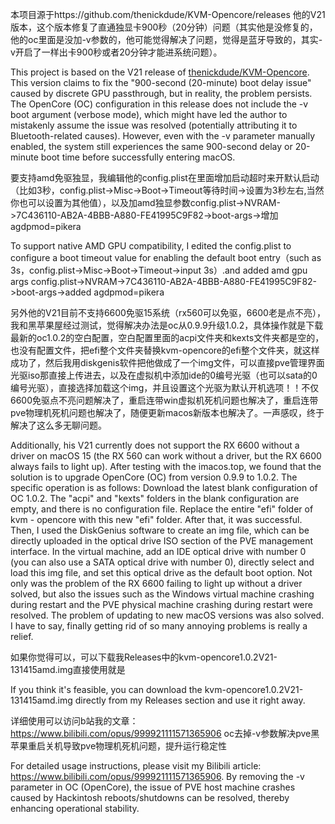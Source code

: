 本项目源于https://github.com/thenickdude/KVM-Opencore/releases 他的V21版本，这个版本修复了直通独显卡900秒（20分钟）问题（其实他是没修复的，他的oc里面是没加-v参数的，他可能觉得解决了问题，觉得是蓝牙导致的，其实-v开启了一样出卡900秒或者20分钟才能进系统问题）。

This project is based on the V21 release of [thenickdude/KVM-Opencore](https://github.com/thenickdude/KVM-Opencore/releases). This version claims to fix the "900-second (20-minute) boot delay issue" caused by discrete GPU passthrough, but in reality, the problem persists. The OpenCore (OC) configuration in this release does not include the -v boot argument (verbose mode), which might have led the author to mistakenly assume the issue was resolved (potentially attributing it to Bluetooth-related causes). However, even with the -v parameter manually enabled, the system still experiences the same 900-second delay or 20-minute boot time before successfully entering macOS.

要支持amd免驱独显，我编辑他的config.plist在里面增加启动超时来开默认启动（比如3秒，config.plist->Misc->Boot->Timeout等待时间->设置为3秒左右,当然你也可以设置为其他值），以及加amd独显参数config.plist->NVRAM->7C436110-AB2A-4BBB-A880-FE41995C9F82->boot-args->增加 agdpmod=pikera

To support native AMD GPU compatibility, I edited the config.plist to configure a boot timeout value for enabling the default boot entry（such as 3s，config.plist->Misc->Boot->Timeout->input 3s）.and added amd gpu args  config.plist->NVRAM->7C436110-AB2A-4BBB-A880-FE41995C9F82->boot-args->added agdpmod=pikera

另外他的V21目前不支持6600免驱15系统（rx560可以免驱，6600老是点不亮），我和黑苹果屋经过测试，觉得解决办法是oc从0.9.9升级1.0.2，具体操作就是下载最新的oc1.0.2的空白配置，空白配置里面的acpi文件夹和kexts文件夹都是空的，也没有配置文件，把efi整个文件夹替换kvm-opencore的efi整个文件夹，就这样成功了，然后我用diskgenis软件把他做成了一个img文件，可以直接pve管理界面光驱iso那直接上传进去，以及在虚拟机中添加ide的0编号光驱（也可以sata的0编号光驱），直接选择加载这个img，并且设置这个光驱为默认开机选项！！不仅6600免驱点不亮问题解决了，重启连带win虚拟机死机问题也解决了，重启连带pve物理机死机问题也解决了，随便更新macos新版本也解决了。一声感叹，终于解决了这么多无聊问题。

Additionally, his V21 currently does not support the RX 6600 without a driver on macOS 15 (the RX 560 can work without a driver, but the RX 6600 always fails to light up). After testing with the imacos.top, we found that the solution is to upgrade OpenCore (OC) from version 0.9.9 to 1.0.2.
The specific operation is as follows: Download the latest blank configuration of OC 1.0.2. The "acpi" and "kexts" folders in the blank configuration are empty, and there is no configuration file. Replace the entire "efi" folder of kvm - opencore with this new "efi" folder. After that, it was successful.
Then, I used the DiskGenius software to create an img file, which can be directly uploaded in the optical drive ISO section of the PVE management interface. In the virtual machine, add an IDE optical drive with number 0 (you can also use a SATA optical drive with number 0), directly select and load this img file, and set this optical drive as the default boot option.
Not only was the problem of the RX 6600 failing to light up without a driver solved, but also the issues such as the Windows virtual machine crashing during restart and the PVE physical machine crashing during restart were resolved. The problem of updating to new macOS versions was also solved. I have to say, finally getting rid of so many annoying problems is really a relief.

如果你觉得可以，可以下载我Releases中的kvm-opencore1.0.2V21-131415amd.img直接使用就是

If you think it's feasible, you can download the kvm-opencore1.0.2V21-131415amd.img directly from my Releases section and use it right away.

详细使用可以访问b站我的文章：https://www.bilibili.com/opus/999921111571365906 oc去掉-v参数解决pve黑苹果重启关机导致pve物理机死机问题，提升运行稳定性

For detailed usage instructions, please visit my Bilibili article: https://www.bilibili.com/opus/999921111571365906. By removing the -v parameter in OC (OpenCore), the issue of PVE host machine crashes caused by Hackintosh reboots/shutdowns can be resolved, thereby enhancing operational stability.
